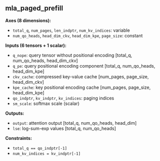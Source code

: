 ## **mla_paged_prefill**

**Axes (8 dimensions):**
- `total_q`, `num_pages`, `len_indptr`, `num_kv_indices`: variable
- `num_qo_heads`, `head_dim_ckv`, `head_dim_kpe`, `page_size`: constant

**Inputs (6 tensors + 1 scalar):**
- `q_nope`: query tensor without positional encoding [total_q, num_qo_heads, head_dim_ckv]
- `q_pe`: query positional encoding component [total_q, num_qo_heads, head_dim_kpe]
- `ckv_cache`: compressed key-value cache [num_pages, page_size, head_dim_ckv]
- `kpe_cache`: key positional encoding cache [num_pages, page_size, head_dim_kpe]
- `qo_indptr`, `kv_indptr`, `kv_indices`: paging indices
- `sm_scale`: softmax scale (scalar)

**Outputs:**
- `output`: attention output [total_q, num_qo_heads, head_dim]
- `lse`: log-sum-exp values [total_q, num_qo_heads]

**Constraints:**
- `total_q == qo_indptr[-1]`
- `num_kv_indices = kv_indptr[-1]`

